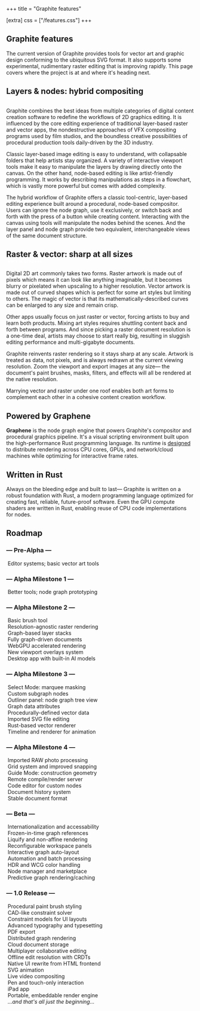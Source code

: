 +++
title = "Graphite features"

[extra]
css = ["/features.css"]
+++

<section>
<div class="section">

# Graphite features

The current version of Graphite provides tools for vector art and graphic design conforming to the ubiquitous SVG format. It also supports some experimental, rudimentary raster editing that is improving rapidly. This page covers where the project is at and where it's heading next.

</div>
</section>

<section>

<div class="diptych">

<div class="section">

## Layers & nodes: hybrid compositing<br /><span style="white-space: nowrap; background: var(--color-flamingo); color: white; font-size: 0.5em; padding: 0.2em 0.4em">work-in-progress</span>

Graphite combines the best ideas from multiple categories of digital content creation software to redefine the workflows of 2D graphics editing. It is influenced by the core editing experience of traditional layer-based raster and vector apps, the nondestructive approaches of VFX compositing programs used by film studios, and the boundless creative possibilities of procedural production tools daily-driven by the 3D industry.

Classic layer-based image editing is easy to understand, with collapsable folders that help artists stay organized. A variety of interactive viewport tools make it easy to manipulate the layers by drawing directly onto the canvas. On the other hand, node-based editing is like artist-friendly programming. It works by describing manipulations as steps in a flowchart, which is vastly more powerful but comes with added complexity.

The hybrid workflow of Graphite offers a classic tool-centric, layer-based editing experience built around a procedural, node-based compositor. Users can ignore the node graph, use it exclusively, or switch back and forth with the press of a button while creating content. Interacting with the canvas using tools will manipulate the nodes behind the scenes. And the layer panel and node graph provide two equivalent, interchangeable views of the same document structure.

</div>
<div class="section">

## Raster & vector: sharp at all sizes<br /><span style="white-space: nowrap; background: var(--color-flamingo); color: white; font-size: 0.5em; padding: 0.2em 0.4em">work-in-progress</span>

Digital 2D art commonly takes two forms. Raster artwork is made out of pixels which means it can look like anything imaginable, but it becomes blurry or pixelated when upscaling to a higher resolution. Vector artwork is made out of curved shapes which is perfect for some art styles but limiting to others. The magic of vector is that its mathematically-described curves can be enlarged to any size and remain crisp.

Other apps usually focus on just raster or vector, forcing artists to buy and learn both products. Mixing art styles requires shuttling content back and forth between programs. And since picking a raster document resolution is a one-time deal, artists may choose to start really big, resulting in sluggish editing performance and multi-gigabyte documents.

Graphite reinvents raster rendering so it stays sharp at any scale. Artwork is treated as data, not pixels, and is always redrawn at the current viewing resolution. Zoom the viewport and export images at any size— the document's paint brushes, masks, filters, and effects will all be rendered at the native resolution.

Marrying vector and raster under one roof enables both art forms to complement each other in a cohesive content creation workflow.

</div>

</div>

</section>

<section>

<div class="diptych">

<div class="section">

## Powered by Graphene

**Graphene** is the node graph engine that powers Graphite's compositor and procedural graphics pipeline. It's a visual scripting environment built upon the high-performance Rust programming language. Its runtime is [designed](/blog/distributed-computing-in-the-graphene-runtime/) to distribute rendering across CPU cores, GPUs, and network/cloud machines while optimizing for interactive frame rates.

<!-- Rust programmers may find the following technical details to be of interest. Graphene node graphs are programs built out of reusable Rust functions using Graphite as a visual "code" editor. New nodes and data types can be implemented by writing custom Rust code with a built-in text editor. `no_std` code also gets compiled to GPU compute shaders using [`rust-gpu`](https://github.com/EmbarkStudios/rust-gpu). Each node is independently pre-compiled by `rustc` into portable WASM binaries and linked at runtime. Groups of nodes may be compiled into one unit of execution, utilizing Rust's zero-cost abstractions and optimizations to run with less overhead. And whole node graphs can be compiled into standalone executables for use outside Graphite. -->

</div>
<div class="section">

<!-- ## Proudly written in Rust -->
## Written in Rust

Always on the bleeding edge and built to last— Graphite is written on a robust foundation with Rust, a modern programming language optimized for creating fast, reliable, future-proof software. Even the GPU compute shaders are written in Rust, enabling reuse of CPU code implementations for nodes.

<!-- The underlying node graph engine that computes and renders Graphite documents is called Graphene. The Graphene engine is an extension of the Rust language, acting as a system for chaining together modular functions into useful pipelines with GPU and parallel computation. Artists can harness these powerful capabilities directly in the Graphite editor without touching code. Technical artists and programmers can write reusable Rust functions to extend the capabilities of Graphite and create new nodes to share with the community. -->

</div>

</div>

</section>

<section>
<div class="section">

## Roadmap

<div class="roadmap">
	<div class="informational-group features">
		<!-- Pre-Alpha -->
		<div class="informational complete heading" title="Development Complete">
			<h3>— Pre-Alpha —</h3>
		</div>
		<div class="informational complete" title="Development Complete">
			<img class="atlas" style="--atlas-index: 0" src="https://static.graphite.rs/icons/icon-atlas-roadmap.png" alt="" />
			<span>Editor systems; basic vector art tools</span>
		</div>
		<!-- Alpha Milestone 1 -->
		<div class="informational complete heading" title="Development Complete">
			<h3>— Alpha Milestone 1 —</h3>
		</div>
		<div class="informational complete" title="Development Complete">
			<img class="atlas" style="--atlas-index: 1" src="https://static.graphite.rs/icons/icon-atlas-roadmap.png" alt="" />
			<span>Better tools; node graph prototyping</span>
		</div>
		<!-- Alpha Milestone 2 -->
		<div class="informational ongoing heading" title="Development Ongoing">
			<h3>— Alpha Milestone 2 —</h3>
		</div>
		<div class="informational complete" title="Development Complete">
			<img class="atlas" style="--atlas-index: 4" src="https://static.graphite.rs/icons/icon-atlas-roadmap.png" alt="" />
			<span>Basic brush tool</span>
		</div>
		<div class="informational complete" title="Development Complete">
			<img class="atlas" style="--atlas-index: 14" src="https://static.graphite.rs/icons/icon-atlas-roadmap.png" alt="" />
			<span>Resolution-agnostic raster rendering</span>
		</div>
		<div class="informational complete" title="Development Complete">
			<img class="atlas" style="--atlas-index: 2" src="https://static.graphite.rs/icons/icon-atlas-roadmap.png" alt="" />
			<span>Graph-based layer stacks</span>
		</div>
		<div class="informational complete" title="Development Complete">
			<img class="atlas" style="--atlas-index: 5" src="https://static.graphite.rs/icons/icon-atlas-roadmap.png" alt="" />
			<span>Fully graph-driven documents</span>
		</div>
		<div class="informational ongoing" title="Development Ongoing">
			<img class="atlas" style="--atlas-index: 11" src="https://static.graphite.rs/icons/icon-atlas-roadmap.png" alt="" />
			<span>WebGPU accelerated rendering</span>
		</div>
		<div class="informational">
			<img class="atlas" style="--atlas-index: 13" src="https://static.graphite.rs/icons/icon-atlas-roadmap.png" alt="" />
			<span>New viewport overlays system</span>
		</div>
		<div class="informational">
			<img class="atlas" style="--atlas-index: 6" src="https://static.graphite.rs/icons/icon-atlas-roadmap.png" alt="" />
			<span>Desktop app with built-in AI models</span>
		</div>
		<!-- Alpha Milestone 3 -->
		<div class="informational heading">
			<h3>— Alpha Milestone 3 —</h3>
		</div>
		<div class="informational">
			<img class="atlas" style="--atlas-index: 22" src="https://static.graphite.rs/icons/icon-atlas-roadmap.png" alt="" />
			<span>Select Mode: marquee masking</span>
		</div>
		<div class="informational">
			<img class="atlas" style="--atlas-index: 7" src="https://static.graphite.rs/icons/icon-atlas-roadmap.png" alt="" />
			<span>Custom subgraph nodes</span>
		</div>
		<div class="informational">
			<img class="atlas" style="--atlas-index: 3" src="https://static.graphite.rs/icons/icon-atlas-roadmap.png" alt="" />
			<span>Outliner panel: node graph tree view</span>
		</div>
		<div class="informational">
			<img class="atlas" style="--atlas-index: 8" src="https://static.graphite.rs/icons/icon-atlas-roadmap.png" alt="" />
			<span>Graph data attributes</span>
		</div>
		<div class="informational">
			<img class="atlas" style="--atlas-index: 9" src="https://static.graphite.rs/icons/icon-atlas-roadmap.png" alt="" />
			<span>Procedurally-defined vector data</span>
		</div>
		<div class="informational">
			<img class="atlas" style="--atlas-index: 10" src="https://static.graphite.rs/icons/icon-atlas-roadmap.png" alt="" />
			<span>Imported SVG file editing</span>
		</div>
		<div class="informational">
			<img class="atlas" style="--atlas-index: 12" src="https://static.graphite.rs/icons/icon-atlas-roadmap.png" alt="" />
			<span>Rust-based vector renderer</span>
		</div>
		<div class="informational">
			<img class="atlas" style="--atlas-index: 42" src="https://static.graphite.rs/icons/icon-atlas-roadmap.png" alt="" />
			<span>Timeline and renderer for animation</span>
		</div>
		<!-- Alpha Milestone 4 -->
		<div class="informational heading">
			<h3>— Alpha Milestone 4 —</h3>
		</div>
		<div class="informational">
			<img class="atlas" style="--atlas-index: 20" src="https://static.graphite.rs/icons/icon-atlas-roadmap.png" alt="" />
			<span>Imported RAW photo processing</span>
		</div>
		<div class="informational">
			<img class="atlas" style="--atlas-index: 15" src="https://static.graphite.rs/icons/icon-atlas-roadmap.png" alt="" />
			<span>Grid system and improved snapping</span>
		</div>
		<div class="informational">
			<img class="atlas" style="--atlas-index: 29" src="https://static.graphite.rs/icons/icon-atlas-roadmap.png" alt="" />
			<span>Guide Mode: construction geometry</span>
		</div>
		<div class="informational">
			<img class="atlas" style="--atlas-index: 16" src="https://static.graphite.rs/icons/icon-atlas-roadmap.png" alt="" />
			<span>Remote compile/render server</span>
		</div>
		<div class="informational">
			<img class="atlas" style="--atlas-index: 17" src="https://static.graphite.rs/icons/icon-atlas-roadmap.png" alt="" />
			<span>Code editor for custom nodes</span>
		</div>
		<div class="informational">
			<img class="atlas" style="--atlas-index: 19" src="https://static.graphite.rs/icons/icon-atlas-roadmap.png" alt="" />
			<span>Document history system</span>
		</div>
		<div class="informational">
			<img class="atlas" style="--atlas-index: 18" src="https://static.graphite.rs/icons/icon-atlas-roadmap.png" alt="" />
			<span>Stable document format</span>
		</div>
		<!-- Beta -->
		<div class="informational heading">
			<h3>— Beta —</h3>
		</div>
		<div class="informational">
			<img class="atlas" style="--atlas-index: 24" src="https://static.graphite.rs/icons/icon-atlas-roadmap.png" alt="" />
			<span>Internationalization and accessability</span>
		</div>
		<div class="informational">
			<img class="atlas" style="--atlas-index: 23" src="https://static.graphite.rs/icons/icon-atlas-roadmap.png" alt="" />
			<span>Frozen-in-time graph references</span>
		</div>
		<div class="informational">
			<img class="atlas" style="--atlas-index: 26" src="https://static.graphite.rs/icons/icon-atlas-roadmap.png" alt="" />
			<span>Liquify and non-affine rendering</span>
		</div>
		<div class="informational">
			<img class="atlas" style="--atlas-index: 25" src="https://static.graphite.rs/icons/icon-atlas-roadmap.png" alt="" />
			<span>Reconfigurable workspace panels</span>
		</div>
		<div class="informational">
			<img class="atlas" style="--atlas-index: 27" src="https://static.graphite.rs/icons/icon-atlas-roadmap.png" alt="" />
			<span>Interactive graph auto-layout</span>
		</div>
		<div class="informational">
			<img class="atlas" style="--atlas-index: 28" src="https://static.graphite.rs/icons/icon-atlas-roadmap.png" alt="" />
			<span>Automation and batch processing</span>
		</div>
		<div class="informational">
			<img class="atlas" style="--atlas-index: 34" src="https://static.graphite.rs/icons/icon-atlas-roadmap.png" alt="" />
			<span>HDR and WCG color handling</span>
		</div>
		<div class="informational">
			<img class="atlas" style="--atlas-index: 35" src="https://static.graphite.rs/icons/icon-atlas-roadmap.png" alt="" />
			<span>Node manager and marketplace</span>
		</div>
		<div class="informational">
			<img class="atlas" style="--atlas-index: 36" src="https://static.graphite.rs/icons/icon-atlas-roadmap.png" alt="" />
			<span>Predictive graph rendering/caching</span>
		</div>
		<!-- 1.0 Release -->
		<div class="informational heading">
			<h3>— 1.0 Release —</h3>
		</div>
		<div class="informational">
			<img class="atlas" style="--atlas-index: 21" src="https://static.graphite.rs/icons/icon-atlas-roadmap.png" alt="" />
			<span>Procedural paint brush styling</span>
		</div>
		<div class="informational">
			<img class="atlas" style="--atlas-index: 30" src="https://static.graphite.rs/icons/icon-atlas-roadmap.png" alt="" />
			<span>CAD-like constraint solver</span>
		</div>
		<div class="informational">
			<img class="atlas" style="--atlas-index: 31" src="https://static.graphite.rs/icons/icon-atlas-roadmap.png" alt="" />
			<span>Constraint models for UI layouts</span>
		</div>
		<div class="informational">
			<img class="atlas" style="--atlas-index: 32" src="https://static.graphite.rs/icons/icon-atlas-roadmap.png" alt="" />
			<span>Advanced typography and typesetting</span>
		</div>
		<div class="informational">
			<img class="atlas" style="--atlas-index: 33" src="https://static.graphite.rs/icons/icon-atlas-roadmap.png" alt="" />
			<span>PDF export</span>
		</div>
		<div class="informational">
			<img class="atlas" style="--atlas-index: 37" src="https://static.graphite.rs/icons/icon-atlas-roadmap.png" alt="" />
			<span>Distributed graph rendering</span>
		</div>
		<div class="informational">
			<img class="atlas" style="--atlas-index: 38" src="https://static.graphite.rs/icons/icon-atlas-roadmap.png" alt="" />
			<span>Cloud document storage</span>
		</div>
		<div class="informational">
			<img class="atlas" style="--atlas-index: 39" src="https://static.graphite.rs/icons/icon-atlas-roadmap.png" alt="" />
			<span>Multiplayer collaborative editing</span>
		</div>
		<div class="informational">
			<img class="atlas" style="--atlas-index: 40" src="https://static.graphite.rs/icons/icon-atlas-roadmap.png" alt="" />
			<span>Offline edit resolution with CRDTs</span>
		</div>
		<div class="informational">
			<img class="atlas" style="--atlas-index: 41" src="https://static.graphite.rs/icons/icon-atlas-roadmap.png" alt="" />
			<span>Native UI rewrite from HTML frontend</span>
		</div>
		<div class="informational">
			<img class="atlas" style="--atlas-index: 48" src="https://static.graphite.rs/icons/icon-atlas-roadmap.png" alt="" />
			<span>SVG animation</span>
		</div>
		<div class="informational">
			<img class="atlas" style="--atlas-index: 43" src="https://static.graphite.rs/icons/icon-atlas-roadmap.png" alt="" />
			<span>Live video compositing</span>
		</div>
		<div class="informational">
			<img class="atlas" style="--atlas-index: 44" src="https://static.graphite.rs/icons/icon-atlas-roadmap.png" alt="" />
			<span>Pen and touch-only interaction</span>
		</div>
		<div class="informational">
			<img class="atlas" style="--atlas-index: 45" src="https://static.graphite.rs/icons/icon-atlas-roadmap.png" alt="" />
			<span>iPad app</span>
		</div>
		<div class="informational">
			<img class="atlas" style="--atlas-index: 46" src="https://static.graphite.rs/icons/icon-atlas-roadmap.png" alt="" />
			<span>Portable, embeddable render engine</span>
		</div>
		<div class="informational">
			<img class="atlas" style="--atlas-index: 49" src="https://static.graphite.rs/icons/icon-atlas-roadmap.png" alt="" />
			<span><em>…and that's all just the beginning…</em></span>
		</div>
	</div>
</div>

</div>
</section>
